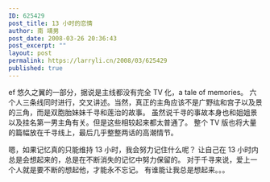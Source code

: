 ```yaml
---
ID: 625429
post_title: 13 小时的恋情
author: 南 靖男
post_date: 2008-03-26 20:36:43
post_excerpt: ""
layout: post
permalink: https://larryli.cn/2008/03/625429
published: true
---
```

ef 悠久之翼的一部分，据说是主线都没有完全 TV 化，a tale of memories。
六个人三条线同时进行，交叉讲述。当然，真正的主角应该不是广野纮和宫子以及景的三角，而是双胞胎妹妹千寻和莲治的故事。
虽然说千寻的事故本身也和姐姐景以及挂名第一男主角有关。但是这些相较起来都太普通了。
整个 TV 版也将大量的篇幅放在千寻线上，最后几乎整整两话的高潮情节。

嗯，如果记忆真的只能维持 13 小时，我会努力记住什么呢？
让自己在 13 小时内总是会想起来的，总是在不断消失的记忆中努力保留的。
对于千寻来说，爱上一个人就是要不断的想起他，才能永不忘记。
有谁能让我总是想起来。。。